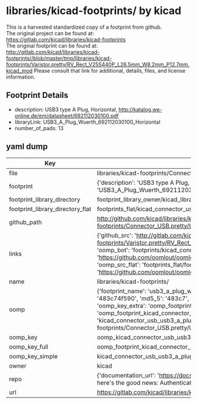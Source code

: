 # libraries/kicad-footprints/ by kicad  
This is a harvested standardized copy of a footprint from github.  
The original project can be found at:  
https://gitlab.com/kicad/libraries/kicad-footprints  
The original footprint can be found at:
http://gitlab.com/kicad/libraries/kicad-footprints//blob/master/tmp/libraries/kicad-footprints/Varistor.pretty/RV_Rect_V25S440P_L26.5mm_W8.2mm_P12.7mm.kicad_mod
Please consult that link for additional, details, files, and license information.  
## Footprint Details
* description: USB3 type A Plug, Horizontal, http://katalog.we-online.de/em/datasheet/692112030100.pdf  
* libraryLink: USB3_A_Plug_Wuerth_692112030100_Horizontal  
* number_of_pads: 13  
## yaml dump  
| Key | Value |  
| --- | --- |  
| file | libraries/kicad-footprints/Connector_USB.pretty/USB3_A_Plug_Wuerth_692112030100_Horizontal.kicad_mod |  
| footprint | {'description': 'USB3 type A Plug, Horizontal, http://katalog.we-online.de/em/datasheet/692112030100.pdf', 'libraryLink': 'USB3_A_Plug_Wuerth_692112030100_Horizontal', 'number_of_pads': 13} |  
| footprint_library_directory | footprint_library_owner/kicad_libraries/kicad-footprints/ |  
| footprint_library_directory_flat | footprints_flat/kicad_connector_usb_usb3_a_plug_wuerth_692112030100_horizontal/working |  
| github_path | http://github.com/kicad/libraries/kicad-footprints//blob/master/tmp/libraries/kicad-footprints/Connector_USB.pretty/USB3_A_Plug_Wuerth_692112030100_Horizontal.kicad_mod |  
| links | {'github_src': 'http://gitlab.com/kicad/libraries/kicad-footprints//blob/master/tmp/libraries/kicad-footprints/Varistor.pretty/RV_Rect_V25S440P_L26.5mm_W8.2mm_P12.7mm.kicad_mod', 'github_src_repo': 'https://gitlab.com/kicad/libraries/kicad-footprints', 'oomp_bot': 'footprints/kicad_connector_usb_usb3_a_plug_wuerth_692112030100_horizontal/working', 'oomp_bot_github': 'https://github.com/oomlout/oomlout_oomp_footprint_bot/tree/main/footprints/kicad_connector_usb_usb3_a_plug_wuerth_692112030100_horizontal/working', 'oomp_src_flat': 'footprints_flat/footprints_flat/kicad_connector_usb_usb3_a_plug_wuerth_692112030100_horizontal/working', 'oomp_src_flat_github': 'https://github.com/oomlout/oomlout_oomp_footprint_src/tree/main/footprints_flat/kicad_connector_usb_usb3_a_plug_wuerth_692112030100_horizontal/working'} |  
| name | libraries/kicad-footprints/ |  
| oomp | {'footprint_name': 'usb3_a_plug_wuerth_692112030100_horizontal', 'library_name': 'connector_usb', 'md5': '483c74f59016329d4d9a18f101b68818', 'md5_10': '483c74f590', 'md5_5': '483c7', 'md5_6': '483c74', 'oomp_key': 'oomp_kicad_connector_usb_usb3_a_plug_wuerth_692112030100_horizontal', 'oomp_key_extra': 'oomp_footprint_kicad_connector_usb_usb3_a_plug_wuerth_692112030100_horizontal', 'oomp_key_full': 'oomp_footprint_kicad_connector_usb_usb3_a_plug_wuerth_692112030100_horizontal_483c74', 'oomp_key_simple': 'kicad_connector_usb_usb3_a_plug_wuerth_692112030100_horizontal', 'original_filename': 'libraries/kicad-footprints/Connector_USB.pretty/USB3_A_Plug_Wuerth_692112030100_Horizontal.kicad_mod', 'owner_name': 'kicad'} |  
| oomp_key | oomp_kicad_connector_usb_usb3_a_plug_wuerth_692112030100_horizontal |  
| oomp_key_full | oomp_footprint_kicad_connector_usb_usb3_a_plug_wuerth_692112030100_horizontal |  
| oomp_key_simple | kicad_connector_usb_usb3_a_plug_wuerth_692112030100_horizontal |  
| owner | kicad |  
| repo | {'documentation_url': 'https://docs.github.com/rest/overview/resources-in-the-rest-api#rate-limiting', 'message': "API rate limit exceeded for 84.66.173.59. (But here's the good news: Authenticated requests get a higher rate limit. Check out the documentation for more details.)"} |  
| url | https://gitlab.com/kicad/libraries/kicad-footprints |  

